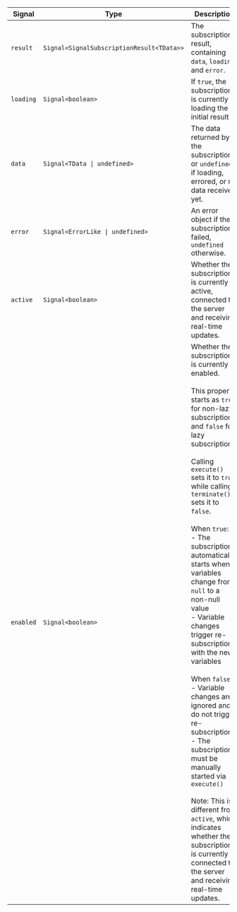 | Signal | Type | Description |
| --- | --- | --- |
| `result` | `Signal<SignalSubscriptionResult<TData>>` | The subscription result, containing `data`, `loading`, and `error`. |
| `loading` | `Signal<boolean>` | If `true`, the subscription is currently loading the initial result. |
| `data` | `Signal<TData \| undefined>` | The data returned by the subscription, or `undefined` if loading, errored, or no data received yet. |
| `error` | `Signal<ErrorLike \| undefined>` | An error object if the subscription failed, `undefined` otherwise. |
| `active` | `Signal<boolean>` | Whether the subscription is currently active, connected to the server and receiving real-time updates. |
| `enabled` | `Signal<boolean>` | Whether the subscription is currently enabled.<br /><br />This property starts as `true` for non-lazy subscriptions and `false` for lazy subscriptions.<br /><br />Calling `execute()` sets it to `true`, while calling `terminate()` sets it to `false`.<br /><br />When `true`:<br />- The subscription automatically starts when variables change from `null` to a non-null value<br />- Variable changes trigger re-subscription with the new variables<br /><br />When `false`:<br />- Variable changes are ignored and do not trigger re-subscription<br />- The subscription must be manually started via `execute()`<br /><br />Note: This is different from `active`, which indicates whether the subscription is currently connected to the server and receiving real-time updates. |

